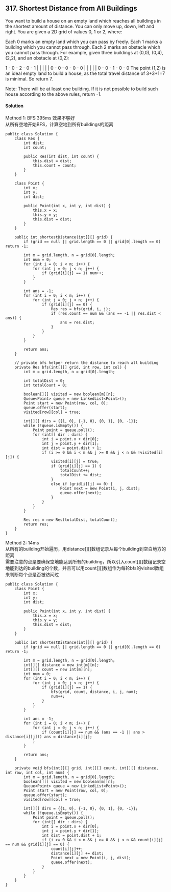 ## 317. Shortest Distance from All Buildings
You want to build a house on an empty land which reaches all buildings in the shortest amount of distance. You can only move up, down, left and right. You are given a 2D grid of values 0, 1 or 2, where:

Each 0 marks an empty land which you can pass by freely.
Each 1 marks a building which you cannot pass through.
Each 2 marks an obstacle which you cannot pass through.
For example, given three buildings at (0,0), (0,4), (2,2), and an obstacle at (0,2):

1 - 0 - 2 - 0 - 1
|   |   |   |   |
0 - 0 - 0 - 0 - 0
|   |   |   |   |
0 - 0 - 1 - 0 - 0
The point (1,2) is an ideal empty land to build a house, as the total travel distance of 3+3+1=7 is minimal. So return 7.

Note:
There will be at least one building. If it is not possible to build such house according to the above rules, return -1.

#### Solution
Method 1: BFS 395ms 效果不够好 <br>
从所有空地开始BFS，计算空地到所有buildings的距离
~~~
public class Solution {
    class Res {
        int dist;
        int count;

        public Res(int dist, int count) {
            this.dist = dist;
            this.count = count;
        }
    }

    class Point {
        int x;
        int y;
        int dist;

        public Point(int x, int y, int dist) {
            this.x = x;
            this.y = y;
            this.dist = dist;
        }
    }

    public int shortestDistance(int[][] grid) {
        if (grid == null || grid.length == 0 || grid[0].length == 0) return -1;

        int m = grid.length, n = grid[0].length;
        int num = 0;
        for (int i = 0; i < m; i++) {
            for (int j = 0; j < n; j++) {
                if (grid[i][j] == 1) num++;
            }
        }

        int ans = -1;
        for (int i = 0; i < m; i++) {
            for (int j = 0; j < n; j++) {
                if (grid[i][j] == 0) {
                    Res res = bfs(grid, i, j);
                    if (res.count == num && (ans == -1 || res.dist < ans)) {
                        ans = res.dist;
                    }
                }
            }
        }

        return ans;
    }

    // private bfs helper return the distance to reach all building
    private Res bfs(int[][] grid, int row, int col) {     
        int m = grid.length, n = grid[0].length;

        int totalDist = 0;
        int totalCount = 0;

        boolean[][] visited = new boolean[m][n];
        Queue<Point> queue = new LinkedList<Point>();
        Point start = new Point(row, col, 0);
        queue.offer(start);
        visited[row][col] = true;

        int[][] dirs = {{1, 0}, {-1, 0}, {0, 1}, {0, -1}};
        while (!queue.isEmpty()) {
            Point point = queue.poll();
            for (int[] dir : dirs) {
                int i = point.x + dir[0];
                int j = point.y + dir[1];
                int dist = point.dist + 1;
                if (i >= 0 && i < m && j >= 0 && j < n && !visited[i][j]) {
                    visited[i][j] = true;
                    if (grid[i][j] == 1) {
                        totalCount++;
                        totalDist += dist;
                    }
                    else if (grid[i][j] == 0) {
                        Point next = new Point(i, j, dist);
                        queue.offer(next);
                    }
                }   
            }
        }

        Res res = new Res(totalDist, totalCount);
        return res;
    }
}
~~~

Method 2: 14ms <br>
从所有的building开始遍历，用distance[][]数组记录从每个building到空白地方的距离 <br>
需要注意的点是要确保空地能达到所有的building，所以引入count[][]数组记录空地能到达的building的个数，并且可以用count[][]数组作为每轮bfs的visited数组来判断每个点是否被访问过
~~~
public class Solution {
    class Point {
        int x;
        int y;
        int dist;

        public Point(int x, int y, int dist) {
            this.x = x;
            this.y = y;
            this.dist = dist;
        }
    }

    public int shortestDistance(int[][] grid) {
        if (grid == null || grid.length == 0 || grid[0].length == 0) return -1;

        int m = grid.length, n = grid[0].length;
        int[][] distance = new int[m][n];
        int[][] count = new int[m][n];
        int num = 0;
        for (int i = 0; i < m; i++) {
            for (int j = 0; j < n; j++) {
                if (grid[i][j] == 1) {
                    bfs(grid, count, distance, i, j, num);
                    num++;
                }
            }
        }

        int ans = -1;
        for (int i = 0; i < m; i++) {
            for (int j = 0; j < n; j++) {
                if (count[i][j] == num && (ans == -1 || ans > distance[i][j])) ans = distance[i][j];
            }
        }

        return ans;
    }

    private void bfs(int[][] grid, int[][] count, int[][] distance, int row, int col, int num) {     
        int m = grid.length, n = grid[0].length;
        boolean[][] visited = new boolean[m][n];
        Queue<Point> queue = new LinkedList<Point>();
        Point start = new Point(row, col, 0);
        queue.offer(start);
        visited[row][col] = true;

        int[][] dirs = {{1, 0}, {-1, 0}, {0, 1}, {0, -1}};
        while (!queue.isEmpty()) {
            Point point = queue.poll();
            for (int[] dir : dirs) {
                int i = point.x + dir[0];
                int j = point.y + dir[1];
                int dist = point.dist + 1;
                if (i >= 0 && i < m && j >= 0 && j < n && count[i][j] == num && grid[i][j] == 0) {
                    count[i][j]++;
                    distance[i][j] += dist;
                    Point next = new Point(i, j, dist);
                    queue.offer(next);
                }
            }
        }
    }
}
~~~
